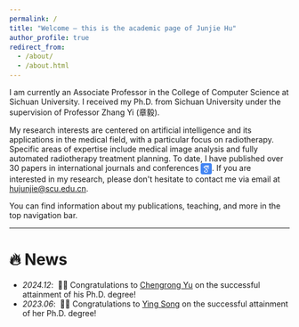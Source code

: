 ```yaml
---
permalink: /
title: "Welcome — this is the academic page of Junjie Hu"
author_profile: true
redirect_from: 
  - /about/
  - /about.html
---
```


I am currently an Associate Professor in the College of Computer Science at Sichuan University. I received my Ph.D. from Sichuan University under the supervision of Professor Zhang Yi (章毅).

My research interests are centered on artificial intelligence and its applications in the medical field, with a particular focus on radiotherapy. Specific areas of expertise include medical image analysis and fully automated radiotherapy treatment planning. To date, I have published over 30 papers in international journals and conferences <a href='https://scholar.google.com/citations?user=T3NJS_kAAAAJ'><img src="images/google_scholar_icon.png" alt="Google Scholar" style="height:20px; vertical-align:middle;"></a>. If you are interested in my research, please don't hesitate to contact me via email at <a href="mailto:hujunjie@scu.edu.cn" >hujunjie@scu.edu.cn</a>.

You can find information about my publications, teaching, and more in the top navigation bar.


------
# 🔥 News
- *2024.12*: &nbsp;🎉🎉 Congratulations to [Chengrong Yu](https://scholar.google.com/citations?user=SG5R43EAAAAJ&hl=en) on the successful attainment of his Ph.D. degree! 
- *2023.06*: &nbsp;🎉🎉 Congratulations to [Ying Song](https://www.researchgate.net/scientific-contributions/Ying-Song-2063286058) on the successful attainment of her Ph.D. degree! 
